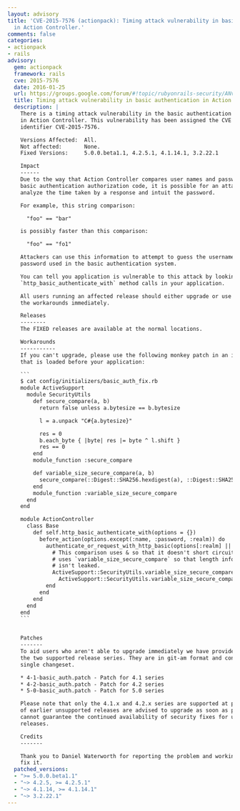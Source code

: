 ```yaml
---
layout: advisory
title: 'CVE-2015-7576 (actionpack): Timing attack vulnerability in basic authentication
  in Action Controller.'
comments: false
categories:
- actionpack
- rails
advisory:
  gem: actionpack
  framework: rails
  cve: 2015-7576
  date: 2016-01-25
  url: https://groups.google.com/forum/#!topic/rubyonrails-security/ANv0HDHEC3k
  title: Timing attack vulnerability in basic authentication in Action Controller.
  description: |
    There is a timing attack vulnerability in the basic authentication support
    in Action Controller. This vulnerability has been assigned the CVE
    identifier CVE-2015-7576.

    Versions Affected:  All.
    Not affected:       None.
    Fixed Versions:     5.0.0.beta1.1, 4.2.5.1, 4.1.14.1, 3.2.22.1

    Impact
    ------
    Due to the way that Action Controller compares user names and passwords in
    basic authentication authorization code, it is possible for an attacker to
    analyze the time taken by a response and intuit the password.

    For example, this string comparison:

      "foo" == "bar"

    is possibly faster than this comparison:

      "foo" == "fo1"

    Attackers can use this information to attempt to guess the username and
    password used in the basic authentication system.

    You can tell you application is vulnerable to this attack by looking for
    `http_basic_authenticate_with` method calls in your application.

    All users running an affected release should either upgrade or use one of
    the workarounds immediately.

    Releases
    --------
    The FIXED releases are available at the normal locations.

    Workarounds
    -----------
    If you can't upgrade, please use the following monkey patch in an initializer
    that is loaded before your application:

    ```
    $ cat config/initializers/basic_auth_fix.rb
    module ActiveSupport
      module SecurityUtils
        def secure_compare(a, b)
          return false unless a.bytesize == b.bytesize

          l = a.unpack "C#{a.bytesize}"

          res = 0
          b.each_byte { |byte| res |= byte ^ l.shift }
          res == 0
        end
        module_function :secure_compare

        def variable_size_secure_compare(a, b)
          secure_compare(::Digest::SHA256.hexdigest(a), ::Digest::SHA256.hexdigest(b))
        end
        module_function :variable_size_secure_compare
      end
    end

    module ActionController
      class Base
        def self.http_basic_authenticate_with(options = {})
          before_action(options.except(:name, :password, :realm)) do
            authenticate_or_request_with_http_basic(options[:realm] || "Application") do |name, password|
              # This comparison uses & so that it doesn't short circuit and
              # uses `variable_size_secure_compare` so that length information
              # isn't leaked.
              ActiveSupport::SecurityUtils.variable_size_secure_compare(name, options[:name]) &
                ActiveSupport::SecurityUtils.variable_size_secure_compare(password, options[:password])
            end
          end
        end
      end
    end
    ```


    Patches
    -------
    To aid users who aren't able to upgrade immediately we have provided patches for
    the two supported release series. They are in git-am format and consist of a
    single changeset.

    * 4-1-basic_auth.patch - Patch for 4.1 series
    * 4-2-basic_auth.patch - Patch for 4.2 series
    * 5-0-basic_auth.patch - Patch for 5.0 series

    Please note that only the 4.1.x and 4.2.x series are supported at present. Users
    of earlier unsupported releases are advised to upgrade as soon as possible as we
    cannot guarantee the continued availability of security fixes for unsupported
    releases.

    Credits
    -------

    Thank you to Daniel Waterworth for reporting the problem and working with us to
    fix it.
  patched_versions:
  - ">= 5.0.0.beta1.1"
  - "~> 4.2.5, >= 4.2.5.1"
  - "~> 4.1.14, >= 4.1.14.1"
  - "~> 3.2.22.1"
---
```

